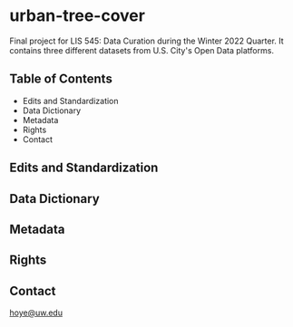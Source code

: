 # urban-tree-cover
Final project for LIS 545: Data Curation during the Winter 2022 Quarter. It contains three different datasets from U.S. City's Open Data platforms.
## Table of Contents
- Edits and Standardization
- Data Dictionary
- Metadata
- Rights
- Contact
## Edits and Standardization
## Data Dictionary
## Metadata
## Rights
## Contact
hoye@uw.edu
